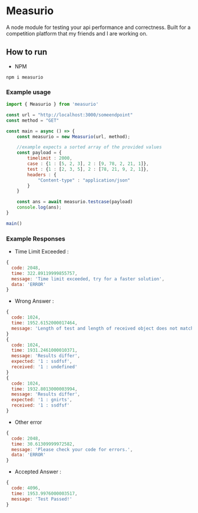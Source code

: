 # Measurio
A node module for testing your api performance and correctness. Built for a competition platform that my friends and I are working on.

## How to run
* NPM
```
npm i measurio
```
### Example usage
```js
import { Measurio } from 'measurio'

const url = "http://localhost:3000/someendpoint"
const method = "GET"

const main = async () => {
    const measurio = new Measurio(url, method);

    //example expects a sorted array of the provided values
    const payload = {
        timelimit : 2000,
        case : {1 : [5, 2, 3], 2 : [9, 78, 2, 21, 1]},
        test : {1 : [2, 3, 5], 2 : [78, 21, 9, 2, 1]},
        headers : {
            "Content-type" : "application/json"
        }
    }

    const ans = await measurio.testcase(payload)
    console.log(ans);
}

main()
```

### Example Responses
* Time Limit Exceeded :
```js
{
  code: 2048,
  time: 322.89119999855757,
  message: 'Time limit exceeded, try for a faster solution',
  data: 'ERROR'
}
```
* Wrong Answer :
```js
{
  code: 1024,
  time: 1952.6152000017464,
  message: 'Length of test and length of received object does not match'
}
{
  code: 1024,
  time: 1931.2461000010371,
  message: 'Results differ',
  expected: '1 : ssdfsf',
  received: '1 : undefined'
}
{
  code: 1024,
  time: 1932.8013000003994,
  message: 'Results differ',
  expected: '1 : gnirts',
  received: '1 : ssdfsf'
}
```
* Other error
```js
{
  code: 2048,
  time: 30.61309999972582,
  message: 'Please check your code for errors.',
  data: 'ERROR'
}
```
* Accepted Answer :
```js
{ 
  code: 4096, 
  time: 1953.9976000003517, 
  message: 'Test Passed!' 
}
```
